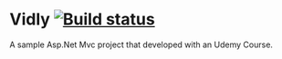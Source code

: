 # Vidly [![Build status](https://ci.appveyor.com/api/projects/status/or53r3wlbb3dix76?svg=true)](https://ci.appveyor.com/project/yusufduyar/vidly)


A sample Asp.Net Mvc project that developed with an Udemy Course.

